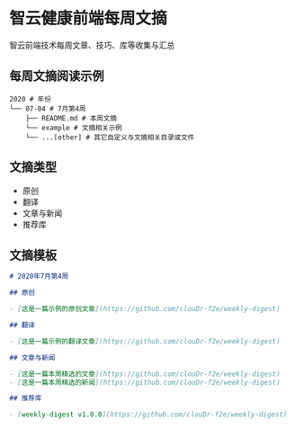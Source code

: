 # 智云健康前端每周文摘

智云前端技术每周文章、技巧、库等收集与汇总

## 每周文摘阅读示例

```text
2020 # 年份
└── 07-04 # 7月第4周
    ├── README.md # 本周文摘
    └── example # 文摘相关示例
    └── ...[other] # 其它自定义与文摘相关目录或文件
```

## 文摘类型

* 原创
* 翻译
* 文章与新闻
* 推荐库

## 文摘模板

```markdown
# 2020年7月第4周

## 原创

- [这是一篇示例的原创文章](https://github.com/clouDr-f2e/weekly-digest)

## 翻译

- [这是一篇示例的翻译文章](https://github.com/clouDr-f2e/weekly-digest)

## 文章与新闻

- [这是一篇本周精选的文章](https://github.com/clouDr-f2e/weekly-digest)
- [这是一篇本周精选的新闻](https://github.com/clouDr-f2e/weekly-digest)

## 推荐库

- [weekly-digest v1.0.0](https://github.com/clouDr-f2e/weekly-digest)

```

